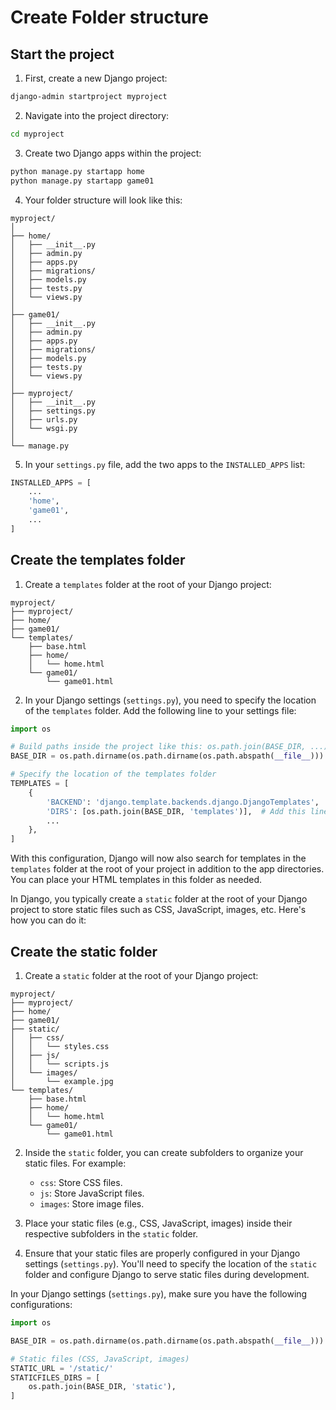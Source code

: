 # Create Folder structure

## Start the project

1. First, create a new Django project:
```bash
django-admin startproject myproject
```

2. Navigate into the project directory:
```bash
cd myproject
```

3. Create two Django apps within the project:
```bash
python manage.py startapp home
python manage.py startapp game01
```

4. Your folder structure will look like this:
```
myproject/
│
├── home/
│   ├── __init__.py
│   ├── admin.py
│   ├── apps.py
│   ├── migrations/
│   ├── models.py
│   ├── tests.py
│   └── views.py
│
├── game01/
│   ├── __init__.py
│   ├── admin.py
│   ├── apps.py
│   ├── migrations/
│   ├── models.py
│   ├── tests.py
│   └── views.py
│
├── myproject/
│   ├── __init__.py
│   ├── settings.py
│   ├── urls.py
│   └── wsgi.py
│
└── manage.py
```

5. In your `settings.py` file, add the two apps to the `INSTALLED_APPS` list:
```python
INSTALLED_APPS = [
    ...
    'home',
    'game01',
    ...
]
```

## Create the templates folder


1. Create a `templates` folder at the root of your Django project:

```
myproject/
├── myproject/
├── home/
├── game01/
└── templates/
    ├── base.html
    ├── home/
    │   └── home.html
    └── game01/
        └── game01.html
```

2. In your Django settings (`settings.py`), you need to specify the location of the `templates` folder. Add the following line to your settings file:

```python
import os

# Build paths inside the project like this: os.path.join(BASE_DIR, ...)
BASE_DIR = os.path.dirname(os.path.dirname(os.path.abspath(__file__)))

# Specify the location of the templates folder
TEMPLATES = [
    {
        'BACKEND': 'django.template.backends.django.DjangoTemplates',
        'DIRS': [os.path.join(BASE_DIR, 'templates')],  # Add this line
        ...
    },
]
```

With this configuration, Django will now also search for templates in the `templates` folder at the root of your project in addition to the app directories. You can place your HTML templates in this folder as needed.


In Django, you typically create a `static` folder at the root of your Django project to store static files such as CSS, JavaScript, images, etc. Here's how you can do it:

## Create the static folder

1. Create a `static` folder at the root of your Django project:

```
myproject/
├── myproject/
├── home/
├── game01/
├── static/
│   ├── css/
│   │   └── styles.css
│   ├── js/
│   │   └── scripts.js
│   └── images/
│       └── example.jpg
└── templates/
    ├── base.html
    ├── home/
    │   └── home.html
    └── game01/
        └── game01.html
```

2. Inside the `static` folder, you can create subfolders to organize your static files. For example:
   - `css`: Store CSS files.
   - `js`: Store JavaScript files.
   - `images`: Store image files.

3. Place your static files (e.g., CSS, JavaScript, images) inside their respective subfolders in the `static` folder.

4. Ensure that your static files are properly configured in your Django settings (`settings.py`). You'll need to specify the location of the `static` folder and configure Django to serve static files during development.

In your Django settings (`settings.py`), make sure you have the following configurations:

```python
import os

BASE_DIR = os.path.dirname(os.path.dirname(os.path.abspath(__file__)))

# Static files (CSS, JavaScript, images)
STATIC_URL = '/static/'
STATICFILES_DIRS = [
    os.path.join(BASE_DIR, 'static'),
]
```